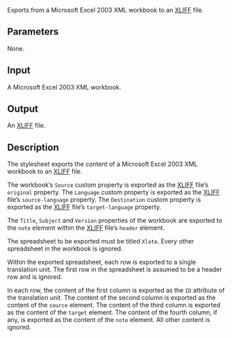 Exports from a Microsoft Excel 2003 XML workbook to an [XLIFF](http://docs.oasis-open.org/xliff/v1.2/os/xliff-core.html) file.

## Parameters

None.

## Input

A Microsoft Excel 2003 XML workbook.

## Output

An [XLIFF](http://docs.oasis-open.org/xliff/v1.2/os/xliff-core.html) file.

## Description

The stylesheet exports the content of a Microsoft Excel 2003 XML workbook to an [XLIFF](http://docs.oasis-open.org/xliff/v1.2/os/xliff-core.html) file.

The workbook’s `Source` custom property is exported as the [XLIFF](http://docs.oasis-open.org/xliff/v1.2/os/xliff-core.html) file’s `original` property. The `Language` custom property is exported as the [XLIFF](http://docs.oasis-open.org/xliff/v1.2/os/xliff-core.html) file’s `source-language` property. The `Destination` custom property is exported as the [XLIFF](http://docs.oasis-open.org/xliff/v1.2/os/xliff-core.html) file’s `target-language` property.

The `Title`, `Subject` and `Version` properties of the workbook are exported to the `note` element within the [XLIFF](http://docs.oasis-open.org/xliff/v1.2/os/xliff-core.html) file’s `header` element.

The spreadsheet to be exported must be titled `Xlate`. Every other spreadsheet in the workbook is ignored.

Within the exported spreadsheet, each row is exported to a single translation unit. The first row in the spreadsheet is assumed to be a header row and is ignored.

In each row, the content of the first column is exported as the `ID` attribute of the translation unit. The content of the second column is exported as the content of the `source` element. The content of the third column is exported as the content of the `target` element. The content of the fourth column, if any, is exported as the content of the `note` element. All other content is ignored.